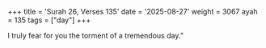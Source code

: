 +++
title = 'Surah 26, Verses 135'
date = '2025-08-27'
weight = 3067
ayah = 135
tags = ["day"]
+++

I truly fear for you the torment of a tremendous day.”